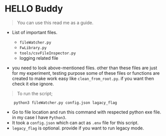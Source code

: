 # HELLO Buddy

> You can use this read me as a guide.

- List of important files.
  - `fileWatcher.py`
  - `FwLibrary.py`
  - `tools/csvFileInspector.py`
  - logging related file

- you need to look above-mentioned files. other than these files are just for my experiment, testing purpose some of these files or functions are created to make work easy like `clean_from_root.py`. if you want then check it else ignore.

> To run the script;
```shell
    python3 fileWatcher.py config.json lagacy_flag
```

- Go to file location and run this command with respected python exe file. in my case I have `Python3`. 
- It took a `config.json` which can act as `.env` file for this script.
- `legacy_flag` is optional. provide if you want to run legacy mode.